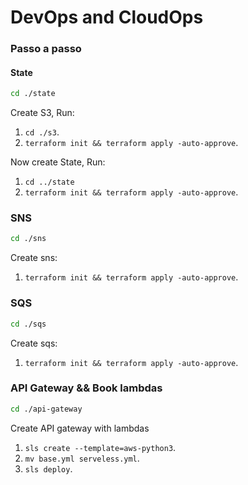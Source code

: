 # DevOps and CloudOps

### Passo a passo

#### State

```sh
cd ./state
```

Create S3, Run:

1. `cd ./s3`.
2. `terraform init && terraform apply -auto-approve`.

Now create State, Run:

1. `cd ../state`
2. `terraform init && terraform apply -auto-approve`.

### SNS

```sh
cd ./sns
```

Create sns:

1. `terraform init && terraform apply -auto-approve`.

### SQS

```sh
cd ./sqs
```
Create sqs:

1. `terraform init && terraform apply -auto-approve`.

### API Gateway && Book lambdas

```sh
cd ./api-gateway
```

Create API gateway with lambdas

1. `sls create --template=aws-python3`.
2. `mv base.yml serveless.yml`.
3. `sls deploy`.
